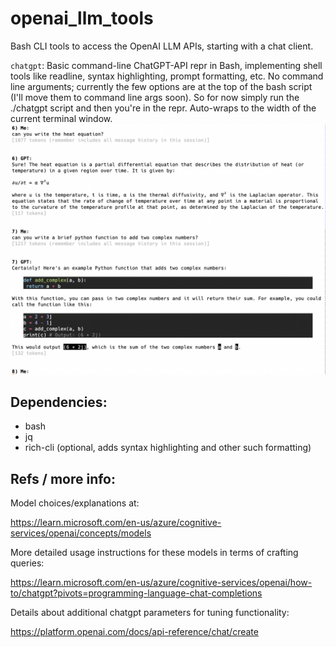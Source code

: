 # openai_llm_tools
Bash CLI tools to access the OpenAI LLM APIs, starting with a chat client.


`chatgpt`: Basic command-line ChatGPT-API repr in Bash, implementing shell
tools like readline, syntax highlighting, prompt formatting, etc.  No command
line arguments; currently the few options are at the top of the bash script
(I'll move them to command line args soon).  So for now simply run the
./chatgpt script and then you're in the repr.  Auto-wraps to the width of the
current terminal window.
![screenshot](screenshot.png "Screenshot")


## Dependencies:
* bash
* jq
* rich-cli (optional, adds syntax highlighting and other such formatting)


## Refs / more info:

Model choices/explanations at:

  https://learn.microsoft.com/en-us/azure/cognitive-services/openai/concepts/models

More detailed usage instructions for these models in terms of crafting queries:

  https://learn.microsoft.com/en-us/azure/cognitive-services/openai/how-to/chatgpt?pivots=programming-language-chat-completions

Details about additional chatgpt parameters for tuning functionality:

  https://platform.openai.com/docs/api-reference/chat/create

